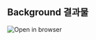## Background 결과물<br>

![Open in browser](https://drive.google.com/file/d/1ZwIEC5KFmEW1gsDlyc4AxtJgm8wJ94J5/view?usp=sharing)
